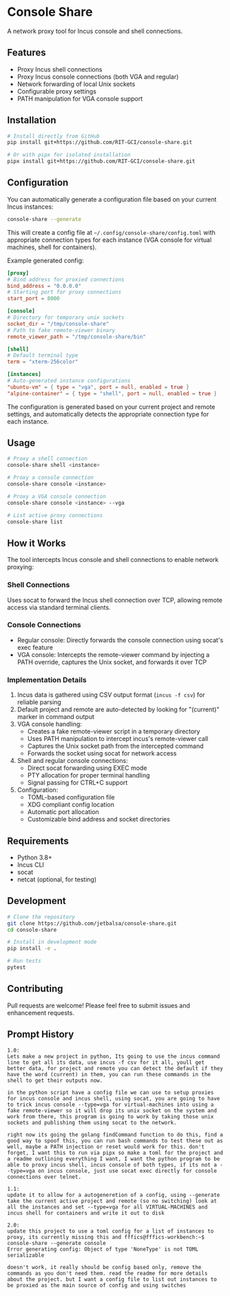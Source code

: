 # Console Share

A network proxy tool for Incus console and shell connections.

## Features

- Proxy Incus shell connections
- Proxy Incus console connections (both VGA and regular)
- Network forwarding of local Unix sockets
- Configurable proxy settings
- PATH manipulation for VGA console support

## Installation

```bash
# Install directly from GitHub
pip install git+https://github.com/RIT-GCI/console-share.git

# Or with pipx for isolated installation
pipx install git+https://github.com/RIT-GCI/console-share.git
```

## Configuration

You can automatically generate a configuration file based on your current Incus instances:

```bash
console-share --generate
```

This will create a config file at `~/.config/console-share/config.toml` with appropriate connection types for each instance (VGA console for virtual machines, shell for containers).

Example generated config:

```toml
[proxy]
# Bind address for proxied connections
bind_address = "0.0.0.0"
# Starting port for proxy connections
start_port = 8000

[console]
# Directory for temporary unix sockets
socket_dir = "/tmp/console-share"
# Path to fake remote-viewer binary
remote_viewer_path = "/tmp/console-share/bin"

[shell]
# Default terminal type
term = "xterm-256color"

[instances]
# Auto-generated instance configurations
"ubuntu-vm" = { type = "vga", port = null, enabled = true }
"alpine-container" = { type = "shell", port = null, enabled = true }
```

The configuration is generated based on your current project and remote settings, and automatically detects the appropriate connection type for each instance.

## Usage

```bash
# Proxy a shell connection
console-share shell <instance>

# Proxy a console connection
console-share console <instance>

# Proxy a VGA console connection
console-share console <instance> --vga

# List active proxy connections
console-share list
```

## How it Works

The tool intercepts Incus console and shell connections to enable network proxying:

### Shell Connections
Uses socat to forward the Incus shell connection over TCP, allowing remote access via standard terminal clients.

### Console Connections
- Regular console: Directly forwards the console connection using socat's exec feature
- VGA console: Intercepts the remote-viewer command by injecting a PATH override, captures the Unix socket, and forwards it over TCP

### Implementation Details

1. Incus data is gathered using CSV output format (`incus -f csv`) for reliable parsing
2. Default project and remote are auto-detected by looking for "(current)" marker in command output
3. VGA console handling:
   - Creates a fake remote-viewer script in a temporary directory
   - Uses PATH manipulation to intercept incus's remote-viewer call
   - Captures the Unix socket path from the intercepted command
   - Forwards the socket using socat for network access
4. Shell and regular console connections:
   - Direct socat forwarding using EXEC mode
   - PTY allocation for proper terminal handling
   - Signal passing for CTRL+C support
5. Configuration:
   - TOML-based configuration file
   - XDG compliant config location
   - Automatic port allocation
   - Customizable bind address and socket directories

## Requirements

- Python 3.8+
- Incus CLI
- socat
- netcat (optional, for testing)

## Development

```bash
# Clone the repository
git clone https://github.com/jetbalsa/console-share.git
cd console-share

# Install in development mode
pip install -e .

# Run tests
pytest
```

## Contributing

Pull requests are welcome! Please feel free to submit issues and enhancement requests.

## Prompt History

```
1.0:
Lets make a new project in python, Its going to use the incus command line to get all its data, use incus -f csv for it all, youll get better data, for project and remote you can detect the default if they have the word (current) in them, you can run these commands in the shell to get their outputs now. 

in the python script have a config file we can use to setup proxies for incus console and incus shell, using socat, you are going to have to trick incus console --type=vga for virtual-machines into using a fake remote-viewer so it will drop its unix socket on the system and work from there, this program is going to work by taking those unix sockets and publishing them using socat to the network. 

right now its going the golang findCommand function to do this, find a good way to spoof this, you can run bash commands to test these out as well, maybe a PATH injection or reset would work for this. don't forget, I want this to run via pipx so make a toml for the project and a readme outlining everything I want, I want the python program to be able to proxy incus shell, incus console of both types, if its not a --type=vga on incus console, just use socat exec directly for console connections over telnet.

1.1:
update it to allow for a autogeneretion of a config, using --generate take the current active project and remote (so no switching) look at all the instances and set --type=vga for all VIRTUAL-MACHINES and incus shell for containers and write it out to disk

2.0: 
update this project to use a toml config for a list of instances to proxy, its currently missing this and fffics@fffics-workbench:~$ console-share --generate console
Error generating config: Object of type 'NoneType' is not TOML serializable

doesn't work, it really should be config based only, remove the commands as you don't need them. read the readme for more details about the project. but I want a config file to list out instances to be proxied as the main source of config and using switches
```
